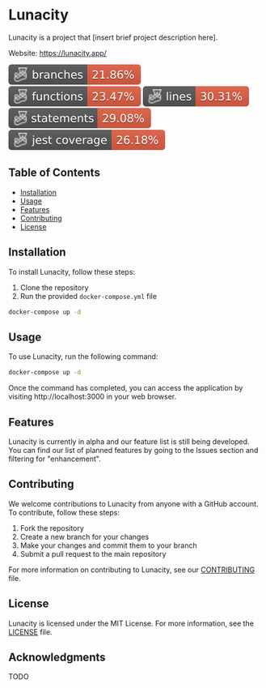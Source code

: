 # Lunacity

Lunacity is a project that [insert brief project description here].

Website: https://lunacity.app/

![Branches](./badges/coverage-branches.svg)
![Functions](./badges/coverage-functions.svg)
![Lines](./badges/coverage-lines.svg)
![Statements](./badges/coverage-statements.svg)
![Jest coverage](./badges/coverage-jest%20coverage.svg)

## Table of Contents

- [Installation](#installation)
- [Usage](#usage)
- [Features](#features)
- [Contributing](#contributing)
- [License](#license)

## Installation

To install Lunacity, follow these steps:

1. Clone the repository
2. Run the provided `docker-compose.yml` file

```sh
docker-compose up -d
```

## Usage

To use Lunacity, run the following command:

```sh
docker-compose up -d
```

Once the command has completed, you can access the application by visiting http://localhost:3000 in your web browser.

## Features

Lunacity is currently in alpha and our feature list is still being developed. You can find our list of planned features by going to the Issues section and filtering for "enhancement".

## Contributing

We welcome contributions to Lunacity from anyone with a GitHub account. To contribute, follow these steps:

1. Fork the repository
2. Create a new branch for your changes
3. Make your changes and commit them to your branch
4. Submit a pull request to the main repository

For more information on contributing to Lunacity, see our [CONTRIBUTING](/CONTRIBUTING.md) file.

## License

Lunacity is licensed under the MIT License. For more information, see the [LICENSE](/LICENSE) file.

## Acknowledgments

TODO
